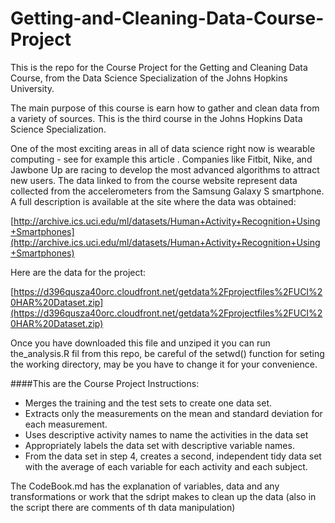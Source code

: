 Getting-and-Cleaning-Data-Course-Project
========================================

This is the repo for the Course Project for the  Getting and Cleaning Data Course, from the Data Science Specialization of the Johns Hopkins University.

The main purpose of this course is earn how to gather and clean data from a variety of sources.
This is the third course in the Johns Hopkins Data Science Specialization.

One of the most exciting areas in all of data science right now is wearable computing - see for example this article . Companies like Fitbit, Nike, and Jawbone Up are racing to develop the most advanced algorithms to attract new users. The data linked to from the course website represent data collected from the accelerometers from the Samsung Galaxy S smartphone. A full description is available at the site where the data was obtained:

[http://archive.ics.uci.edu/ml/datasets/Human+Activity+Recognition+Using+Smartphones](http://archive.ics.uci.edu/ml/datasets/Human+Activity+Recognition+Using+Smartphones)

Here are the data for the project: 

[https://d396qusza40orc.cloudfront.net/getdata%2Fprojectfiles%2FUCI%20HAR%20Dataset.zip](https://d396qusza40orc.cloudfront.net/getdata%2Fprojectfiles%2FUCI%20HAR%20Dataset.zip)


Once you have downloaded this file and unziped it you can run the_analysis.R fil from this repo, be careful of the setwd() function for seting the working directory, may be you have to change it for your convenience.


####This are the Course Project Instructions:
- Merges the training and the test sets to create one data set.
- Extracts only the measurements on the mean and standard deviation for each measurement. 
- Uses descriptive activity names to name the activities in the data set
- Appropriately labels the data set with descriptive variable names. 
- From the data set in step 4, creates a second, independent tidy data set with the average of each variable for each activity and each subject.

The CodeBook.md has the explanation of variables, data and any transformations or work that the sdript makes to clean up the data (also in the script there are comments of th data manipulation)
